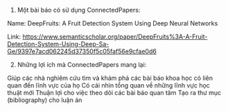 1. Một bài báo có sử dụng ConnectedPapers:

Name: DeepFruits: A Fruit Detection System Using Deep Neural Networks

Link: https://www.semanticscholar.org/paper/DeepFruits%3A-A-Fruit-Detection-System-Using-Deep-Sa-Ge/9397e7acd062245d37350f5c05faf56e9cfae0d6

2. Những lợi ích mà ConnectedPapers mang lại:

Giúp các nhà nghiêm cứu tìm và khám phá các bài báo khoa học có liên quan đến lĩnh vực của họ
Có cái nhìn tổng quan về những lĩnh vực học thuật mới
Thuận lợi cho việc theo dõi các bài báo quan tâm
Tạo ra thư mục (bibliography) cho luận án
